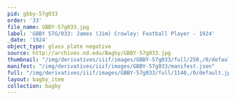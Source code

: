```yaml
---
pid: gbby-57g033
order: '33'
file_name: GBBY-57g033.jpg
label: 'GBBY 57G/033: James (Jim) Crowley: Football Player - 1924'
_date: '1924'
object_type: glass plate negative
source: http://archives.nd.edu/Bagby/GBBY-57g033.jpg
thumbnail: "/img/derivatives/iiif/images/GBBY-57g033/full/250,/0/default.jpg"
manifest: "/img/derivatives/iiif/images/GBBY-57g033/manifest.json"
full: "/img/derivatives/iiif/images/GBBY-57g033/full/1140,/0/default.jpg"
layout: bagby_item
collection: bagby
---
```

